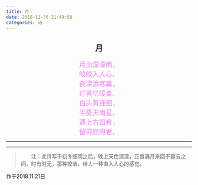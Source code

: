 ```yaml
---
title: 月
date: 2018-11-30 21:49:58
categories: 诗
---
```

## <center>月</center>
<center><font color='Violet' size=4px>月出濛濛雨，</font></center>
<center><font color='Violet' size=4px>皎皎入人心。</font></center>
<center><font color='Violet' size=4px>夜深添寒幕，</font></center>
<center><font color='Violet' size=4px>灯黄忆暖亲。</font></center>
<center><font color='Violet' size=4px>白头黄连翘，</font></center>
<center><font color='Violet' size=4px>半夏天南星。</font></center>
<center><font color='Violet' size=4px>遇上方知有，</font></center>
<center><font color='Violet' size=4px>留得颜照君。</font></center>

---
---
>&emsp;&emsp;注：此诗写于初冬细雨之后，晚上天色濛濛，正值满月来回于暮云之间，时有时无，那种皎洁，给人一种直入人心的感觉。

作于2018.11.21日
